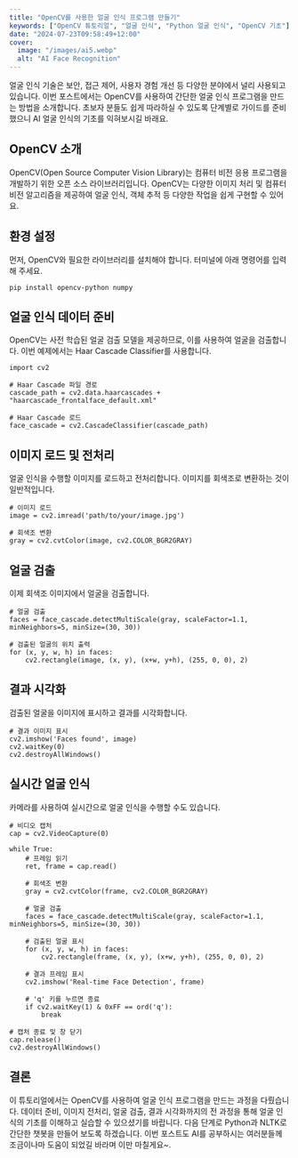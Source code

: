 ```yaml
---
title: "OpenCV를 사용한 얼굴 인식 프로그램 만들기"
keywords: ["OpenCV 튜토리얼", "얼굴 인식", "Python 얼굴 인식", "OpenCV 기초"]
date: "2024-07-23T09:58:49+12:00"
cover:
  image: "/images/ai5.webp"
  alt: "AI Face Recognition"
---
```


얼굴 인식 기술은 보안, 접근 제어, 사용자 경험 개선 등 다양한 분야에서 널리 사용되고 있습니다. 이번 포스트에서는 OpenCV를 사용하여 간단한 얼굴 인식 프로그램을 만드는 방법을 소개합니다. 초보자 분들도 쉽게 따라하실 수 있도록 단계별로 가이드를 준비했으니 AI 얼굴 인식의 기초를 익혀보시길 바래요.

## OpenCV 소개
OpenCV(Open Source Computer Vision Library)는 컴퓨터 비전 응용 프로그램을 개발하기 위한 오픈 소스 라이브러리입니다. OpenCV는 다양한 이미지 처리 및 컴퓨터 비전 알고리즘을 제공하여 얼굴 인식, 객체 추적 등 다양한 작업을 쉽게 구현할 수 있어요.

## 환경 설정
먼저, OpenCV와 필요한 라이브러리를 설치해야 합니다. 터미널에 아래 명령어를 입력해 주세요.

```
pip install opencv-python numpy
```

## 얼굴 인식 데이터 준비
OpenCV는 사전 학습된 얼굴 검출 모델을 제공하므로, 이를 사용하여 얼굴을 검출합니다. 이번 예제에서는 Haar Cascade Classifier를 사용합니다.

```
import cv2

# Haar Cascade 파일 경로
cascade_path = cv2.data.haarcascades + "haarcascade_frontalface_default.xml"

# Haar Cascade 로드
face_cascade = cv2.CascadeClassifier(cascade_path)
```

## 이미지 로드 및 전처리
얼굴 인식을 수행할 이미지를 로드하고 전처리합니다. 이미지를 회색조로 변환하는 것이 일반적입니다.

```
# 이미지 로드
image = cv2.imread('path/to/your/image.jpg')

# 회색조 변환
gray = cv2.cvtColor(image, cv2.COLOR_BGR2GRAY)
```

## 얼굴 검출
이제 회색조 이미지에서 얼굴을 검출합니다.

```
# 얼굴 검출
faces = face_cascade.detectMultiScale(gray, scaleFactor=1.1, minNeighbors=5, minSize=(30, 30))

# 검출된 얼굴의 위치 출력
for (x, y, w, h) in faces:
    cv2.rectangle(image, (x, y), (x+w, y+h), (255, 0, 0), 2)
```

## 결과 시각화
검출된 얼굴을 이미지에 표시하고 결과를 시각화합니다.

```
# 결과 이미지 표시
cv2.imshow('Faces found', image)
cv2.waitKey(0)
cv2.destroyAllWindows()
```

## 실시간 얼굴 인식
카메라를 사용하여 실시간으로 얼굴 인식을 수행할 수도 있습니다.

```
# 비디오 캡처
cap = cv2.VideoCapture(0)

while True:
    # 프레임 읽기
    ret, frame = cap.read()
    
    # 회색조 변환
    gray = cv2.cvtColor(frame, cv2.COLOR_BGR2GRAY)
    
    # 얼굴 검출
    faces = face_cascade.detectMultiScale(gray, scaleFactor=1.1, minNeighbors=5, minSize=(30, 30))
    
    # 검출된 얼굴 표시
    for (x, y, w, h) in faces:
        cv2.rectangle(frame, (x, y), (x+w, y+h), (255, 0, 0), 2)
    
    # 결과 프레임 표시
    cv2.imshow('Real-time Face Detection', frame)
    
    # 'q' 키를 누르면 종료
    if cv2.waitKey(1) & 0xFF == ord('q'):
        break

# 캡처 종료 및 창 닫기
cap.release()
cv2.destroyAllWindows()
```

## 결론
이 튜토리얼에서는 OpenCV를 사용하여 얼굴 인식 프로그램을 만드는 과정을 다뤘습니다. 데이터 준비, 이미지 전처리, 얼굴 검출, 결과 시각화까지의 전 과정을 통해 얼굴 인식의 기초를 이해하고 실습할 수 있으셨기를 바랍니다. 다음 단계로 Python과 NLTK로 간단한 챗봇을 만들어 보도록 하겠습니다. 이번 포스트도 AI를 공부하시는 여러분들께 조금이나마 도움이 되었길 바라며 이만 마칠게요~.